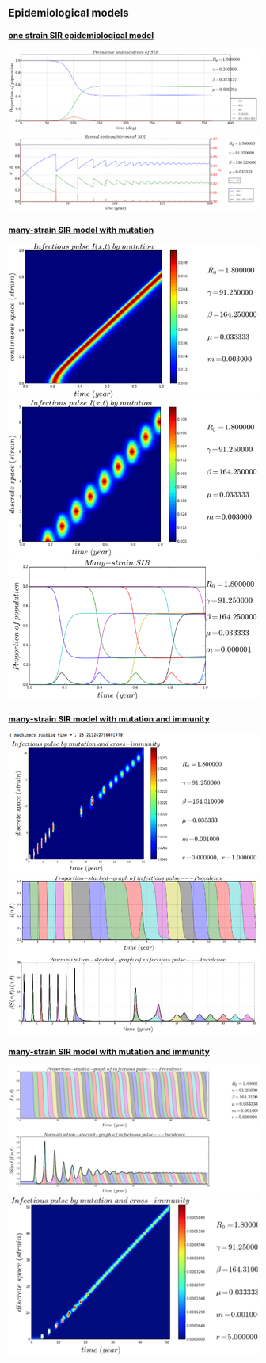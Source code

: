 ## Epidemiological models

### [one strain SIR epidemiological model](https://github.com/alvason/infectious-pulse/blob/master/code/sir.ipynb)
![](figure/sir-sir.png)
![](figure/sir-revival-equilibrium.png)

### [many-strain SIR model with mutation](https://github.com/alvason/infectious-pulse/blob/master/code/sir_array_mutation.ipynb)
![](figure/infectious-pulse-mutation-continuous.png)
![](figure/infectious-pulse-mutation-discrete.png)
![](figure/many-strain-SIR.png)

### [many-strain SIR model with mutation and immunity](https://github.com/alvason/infectious-pulse/blob/master/code/sir_array_mutation_immunity_event.ipynb)
![](figure/infectious-pulse-mutation-immunity-event.png)
![](figure/infectious-pulse-mutation-immunity-event-stacked.png)

### [many-strain SIR model with mutation and immunity](https://github.com/alvason/infectious-pulse/blob/master/code/sir_array_immunity.ipynb)
![](figure/infectious-pulse-prevalence-incidence.png)
![](figure/infectious-pulse-mutation-immunity-discrete.png)
